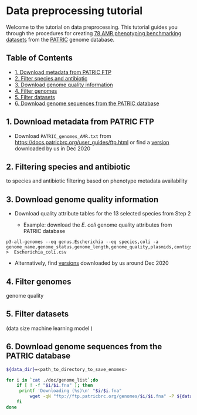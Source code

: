 # Data preprocessing tutorial
Welcome to the tutorial on data preprocessing. This tutorial guides you through the procedures for creating <a href="https://github.com/hzi-bifo/AMR_benchmarking/wiki/Dataset-overview">78 AMR phenotyping benchmarking datasets</a> from the <a href="https://www.bv-brc.org/">PATRIC</a> genome database.

## Table of Contents
- [1. Download metadata from PATRIC FTP](#1) 
- [2. Filter species and antibiotic](#2)
- [3. Download genome quality information](#2)
- [4. Filter genomes](#4)
- [5. Filter datasets](#5)
- [6. Download genome sequences from the PATRIC database](#6)

## <a name="1"></a>1. Download metadata from PATRIC FTP
- Download `PATRIC_genomes_AMR.txt` from https://docs.patricbrc.org/user_guides/ftp.html or find a <a href="https://github.com/hzi-bifo/AMR_benchmarking/blob/main/data/PATRIC/PATRIC_genomes_AMR.txt">version</a> downloaded by us in Dec 2020


## <a name="2"></a>2. Filtering species and antibiotic

 to species and antibiotic filtering based on phenotype metadata availability

## <a name="3"></a>3. Download genome quality information
- Download quality attribute tables for the 13 selected species from Step 2

	- Example: download the <em>E. coli</em> genome quality attributes from PATRIC database
```console
p3-all-genomes --eq genus,Escherichia --eq species,coli -a genome_name,genome_status,genome_length,genome_quality,plasmids,contigs,fine_consistency,coarse_consistency,checkm_completeness,checkm_contamination >  Escherichia_coli.csv
```
- Alternatively, find <a href="https://github.com/hzi-bifo/AMR_benchmarking/tree/main/data/PATRIC/quality">versions</a> downloaded by us around Dec 2020

## <a name="4"></a>4. Filter genomes

genome quality




## <a name="5"></a>5. Filter datasets


 (data size machine learning model )


## <a name="6"></a>6. Download genome sequences from the PATRIC database

```sh
${data_dir}=<path_to_directory_to_save_enomes>

for i in `cat ./doc/genome_list`;do
    if [ ! -f "$i/$i.fna" ]; then
	 printf 'Downloading (%s)\n' "$i/$i.fna"
         wget -qN "ftp://ftp.patricbrc.org/genomes/$i/$i.fna" -P ${data_dir}
    fi
done
```

